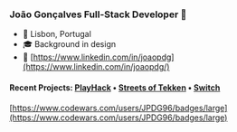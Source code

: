 ### João Gonçalves Full-Stack Developer 👋

-  📍 Lisbon, Portugal
- 🎓 Background in design
- 💼 [https://www.linkedin.com/in/joaopdg](https://www.linkedin.com/in/joaopdg/)

#### Recent Projects: [PlayHack](https://playhack.netlify.app/) • [Streets of Tekken](https://joaopdg.github.io/project_1_game/) • [Switch](https://switch.cyclic.app/)

[https://www.codewars.com/users/JPDG96/badges/large](https://www.codewars.com/users/JPDG96/badges/large)


<!--
**joaopdg/joaopdg** is a ✨ _special_ ✨ repository because its `README.md` (this file) appears on your GitHub profile.

Here are some ideas to get you started:

- 🔭 I’m currently working on ...
- 🌱 I’m currently learning ...
- 👯 I’m looking to collaborate on ...
- 🤔 I’m looking for help with ...
- 💬 Ask me about ...
- 📫 How to reach me: ...
- 😄 Pronouns: ...
- ⚡ Fun fact: ...
-->
